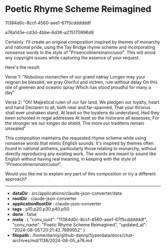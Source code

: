 # Poetic Rhyme Scheme Reimagined

11384d0c-8ccf-4560-aee1-67f5cddddddf

a76a1d3e-cd3d-4bbe-8d36-a215170996d8

 Certainly. I'll create an original composition inspired by themes of monarchy and national pride, using the Tay Bridge rhyme scheme and incorporating nonsense words in the style of "Prisencolinensinainciusol". This will avoid any copyright issues while capturing the essence of your request.

Here's the result:

Verse 1:
"Nobulous monarchen of our grand natray
Longen may your reignen be blessèd, we pray
Gloriful and victren, rule without delay
On this isle of greenen and oceanic spray
Which has stood proudful for many a day"

Verse 2:
"Oh! Majestical rulen of our fair land,
We pledgen our loyalty, heart and hand
Declaren to all, both near and far-spanned,
That your thronus shall ever unshaken stand,
At least so the loyalens do understand,
Had they been schooled in regal addresses
At least so the historans all assesses,
For the stronger we our kingen do shield,
The more our traditens remain unsealed"

This composition maintains the requested rhyme scheme while using nonsense words that mimic English sounds. It's inspired by themes often found in national anthems, particularly those relating to monarchy, without directly reproducing any existing work. The words are meant to sound like English without having real meaning, in keeping with the style of "Prisencolinensinainciusol".

Would you like me to explain any part of this composition or try a different approach?

---

* **dataDir** : src/applications/claude-json-converter/data
* **rootDir** : claude-json-converter
* **applicationRootDir** : claude-json-converter
* **tags** : p10.p20.p30.p40.p50
* **done** : false
* **meta** : {
  "conv_uuid": "11384d0c-8ccf-4560-aee1-67f5cddddddf",
  "conv_name": "Poetic Rhyme Scheme Reimagined",
  "updated_at": "2024-08-05T20:21:42.789995Z"
}
* **filepath** : /home/danny/github-danny/hyperdata/docs/chat-archives/md/1138/2024-08-05_a76.md